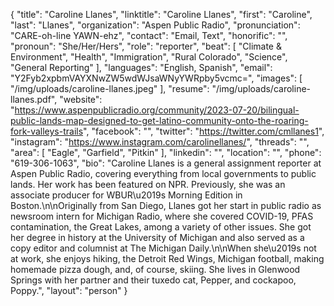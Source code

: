 {
  "title": "Caroline Llanes",
  "linktitle": "Caroline Llanes",
  "first": "Caroline",
  "last": "Llanes",
  "organization": "Aspen Public Radio",
  "pronunciation": "CARE-oh-line YAWN-ehz",
  "contact": "Email, Text",
  "honorific": "",
  "pronoun": "She/Her/Hers",
  "role": "reporter",
  "beat": [
    "Climate & Environment",
    "Health",
    "Immigration",
    "Rural Colorado",
    "Science",
    "General Reporting"
  ],
  "languages": "English, Spanish",
  "email": "Y2Fyb2xpbmVAYXNwZW5wdWJsaWNyYWRpby5vcmc=",
  "images": [
    "/img/uploads/caroline-llanes.jpeg"
  ],
  "resume": "/img/uploads/caroline-llanes.pdf",
  "website": "https://www.aspenpublicradio.org/community/2023-07-20/bilingual-public-lands-map-designed-to-get-latino-community-onto-the-roaring-fork-valleys-trails",
  "facebook": "",
  "twitter": "https://twitter.com/cmllanes1",
  "instagram": "https://www.instagram.com/carolinellanes/",
  "threads": "",
  "area": [
    "Eagle",
    "Garfield",
    "Pitkin"
  ],
  "linkedin": "",
  "location": "",
  "phone": "619-306-1063",
  "bio": "Caroline Llanes is a general assignment reporter at Aspen Public Radio, covering everything from local governments to public lands. Her work has been featured on NPR. Previously, she was an associate producer for WBUR\u2019s Morning Edition in Boston.\n\nOriginally from San Diego, Llanes got her start in public radio as newsroom intern for Michigan Radio, where she covered COVID-19, PFAS contamination, the Great Lakes, among a variety of other issues. She got her degree in history at the University of Michigan and also served as a copy editor and columnist at The Michigan Daily.\n\nWhen she\u2019s not at work, she enjoys hiking, the Detroit Red Wings, Michigan football, making homemade pizza dough, and, of course, skiing. She lives in Glenwood Springs with her partner and their tuxedo cat, Pepper, and cockapoo, Poppy.",
  "layout": "person"
}